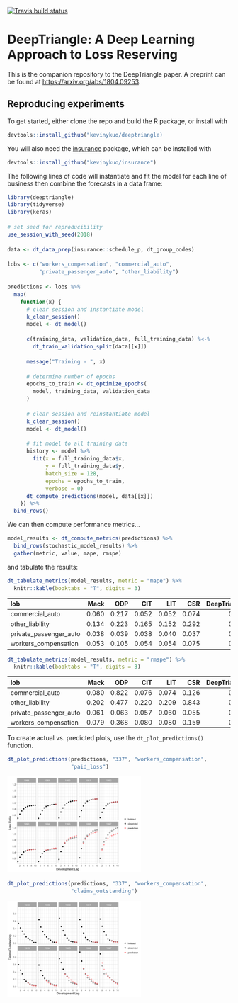 
<!-- README.md is generated from README.Rmd. Please edit that file -->

[![Travis build
status](https://travis-ci.org/kevinykuo/deeptriangle.svg?branch=master)](https://travis-ci.org/kevinykuo/deeptriangle)

# DeepTriangle: A Deep Learning Approach to Loss Reserving

This is the companion repository to the DeepTriangle paper. A preprint
can be found at <https://arxiv.org/abs/1804.09253>.

## Reproducing experiments

To get started, either clone the repo and build the R package, or
install with

``` r
devtools::install_github("kevinykuo/deeptriangle)
```

You will also need the
[insurance](https://github.com/kevinykuo/insurance) package, which can
be installed with

``` r
devtools::install_github("kevinykuo/insurance")
```

The following lines of code will instantiate and fit the model for each
line of business then combine the forecasts in a data frame:

``` r
library(deeptriangle)
library(tidyverse)
library(keras)

# set seed for reproducibility
use_session_with_seed(2018)

data <- dt_data_prep(insurance::schedule_p, dt_group_codes)

lobs <- c("workers_compensation", "commercial_auto",
          "private_passenger_auto", "other_liability")

predictions <- lobs %>%
  map(
    function(x) {
      # clear session and instantiate model
      k_clear_session()
      model <- dt_model()

      c(training_data, validation_data, full_training_data) %<-%
        dt_train_validation_split(data[[x]])

      message("Training - ", x)

      # determine number of epochs
      epochs_to_train <- dt_optimize_epochs(
        model, training_data, validation_data
      )

      # clear session and reinstantiate model
      k_clear_session()
      model <- dt_model()

      # fit model to all training data
      history <- model %>%
        fit(x = full_training_data$x,
            y = full_training_data$y,
            batch_size = 128,
            epochs = epochs_to_train,
            verbose = 0)
      dt_compute_predictions(model, data[[x]])
    }) %>%
  bind_rows()
```

We can then compute performance metrics…

``` r
model_results <- dt_compute_metrics(predictions) %>%
  bind_rows(stochastic_model_results) %>%
  gather(metric, value, mape, rmspe)
```

and tabulate the results:

``` r
dt_tabulate_metrics(model_results, metric = "mape") %>%
  knitr::kable(booktabs = "T", digits = 3)
```

| lob                      |  Mack |   ODP |   CIT |   LIT |   CSR | DeepTriangle |
| :----------------------- | ----: | ----: | ----: | ----: | ----: | -----------: |
| commercial\_auto         | 0.060 | 0.217 | 0.052 | 0.052 | 0.074 |        0.060 |
| other\_liability         | 0.134 | 0.223 | 0.165 | 0.152 | 0.292 |        0.121 |
| private\_passenger\_auto | 0.038 | 0.039 | 0.038 | 0.040 | 0.037 |        0.026 |
| workers\_compensation    | 0.053 | 0.105 | 0.054 | 0.054 | 0.075 |        0.039 |

``` r
dt_tabulate_metrics(model_results, metric = "rmspe") %>%
  knitr::kable(booktabs = "T", digits = 3)
```

| lob                      |  Mack |   ODP |   CIT |   LIT |   CSR | DeepTriangle |
| :----------------------- | ----: | ----: | ----: | ----: | ----: | -----------: |
| commercial\_auto         | 0.080 | 0.822 | 0.076 | 0.074 | 0.126 |        0.085 |
| other\_liability         | 0.202 | 0.477 | 0.220 | 0.209 | 0.843 |        0.171 |
| private\_passenger\_auto | 0.061 | 0.063 | 0.057 | 0.060 | 0.055 |        0.036 |
| workers\_compensation    | 0.079 | 0.368 | 0.080 | 0.080 | 0.159 |        0.064 |

To create actual vs. predicted plots, use the `dt_plot_predictions()`
function.

``` r
dt_plot_predictions(predictions, "337", "workers_compensation",
                    "paid_loss")
```

<img src="man/figures/README-unnamed-chunk-5-1.png" width="60%" />

``` r
dt_plot_predictions(predictions, "337", "workers_compensation",
                    "claims_outstanding")
```

<img src="man/figures/README-unnamed-chunk-6-1.png" width="60%" />
